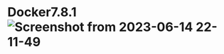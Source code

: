 # Docker7.8.1![Screenshot from 2023-06-14 22-11-49](https://github.com/SaptArm/Docker7.8.1/assets/129938847/8c616fd7-327a-46b6-931e-379a754e2f3a)
